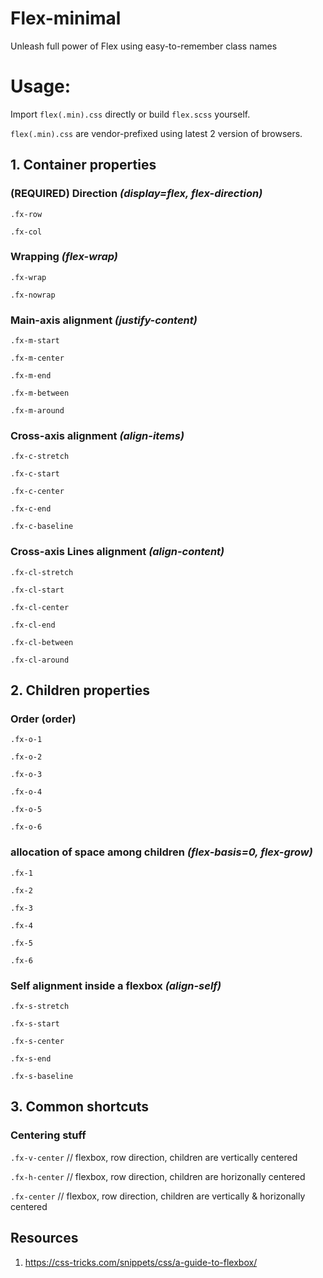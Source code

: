# Flex-minimal

Unleash full power of Flex using easy-to-remember class names

# Usage:

Import `flex(.min).css` directly or build `flex.scss` yourself.

`flex(.min).css` are vendor-prefixed using latest 2 version of browsers.

## 1. Container properties

### (**REQUIRED**) Direction *(display=flex, flex-direction)*

`.fx-row`

`.fx-col`

### Wrapping *(flex-wrap)*

`.fx-wrap`

`.fx-nowrap`

### **M**ain-axis alignment *(justify-content)*

`.fx-m-start`

`.fx-m-center`

`.fx-m-end`

`.fx-m-between`

`.fx-m-around`

### **C**ross-axis alignment *(align-items)*

`.fx-c-stretch`

`.fx-c-start`

`.fx-c-center`

`.fx-c-end`

`.fx-c-baseline`

### **C**ross-axis **L**ines alignment *(align-content)*

`.fx-cl-stretch`

`.fx-cl-start`

`.fx-cl-center`

`.fx-cl-end`

`.fx-cl-between`

`.fx-cl-around`


## 2. Children properties

### **O**rder (order)

`.fx-o-1`

`.fx-o-2`

`.fx-o-3`

`.fx-o-4`

`.fx-o-5`

`.fx-o-6`


### allocation of space among children *(flex-basis=0, flex-grow)*

`.fx-1`

`.fx-2`

`.fx-3`

`.fx-4`

`.fx-5`

`.fx-6`

### **S**elf alignment inside a flexbox *(align-self)*

`.fx-s-stretch`

`.fx-s-start`

`.fx-s-center`

`.fx-s-end`

`.fx-s-baseline`

## 3. Common shortcuts

### Centering stuff

`.fx-v-center`  // flexbox, row direction, children are vertically centered

`.fx-h-center` // flexbox, row direction, children are horizonally centered

`.fx-center` // flexbox, row direction, children are vertically & horizonally centered

## Resources

1. https://css-tricks.com/snippets/css/a-guide-to-flexbox/
